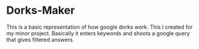 # Dorks-Maker
This is a basic representation of how google dorks work. This I created for my minor project. Basically it enters keywords and shoots a google query that gives filtered answers.
